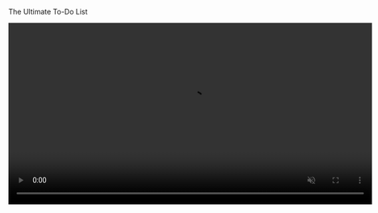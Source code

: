 The Ultimate To-Do List

<p align="center">
  <video src="assets/todo-demo.mp4" width="720" autoplay loop muted playsinline></video>
</p>